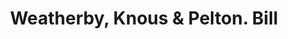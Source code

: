 ---
doi: 10.7916/D8FT9Z1S
date_other: '1871'
date_other_textual: '1871'
form: printed ephemera
genre:
- Invoices
name:
- Weatherby, Knous & Pelton
object_in_context_url: https://biggert.cul.columbia.edu/items/view/ave_biggert_00078
subject_hierarchical_geographic:
- Hartford, Connecticut, United States
subject_name:
- Weatherby, Knous & Pelton
title: Weatherby, Knous & Pelton. Bill
sort_title: Weatherby, Knous & Pelton. Bill
call_number: ave_biggert_00078
coordinates:
- 41.7625,-72.67416666666666
pid: ave_biggert_00078
identifiers: ave_biggert_00078
thumbnail: https://derivativo-2.library.columbia.edu/iiif/2/ldpd:343021/full/!256,256/0/native.jpg
permalink: /biggert/ave_biggert_00078/
layout: iiif-image-page
---